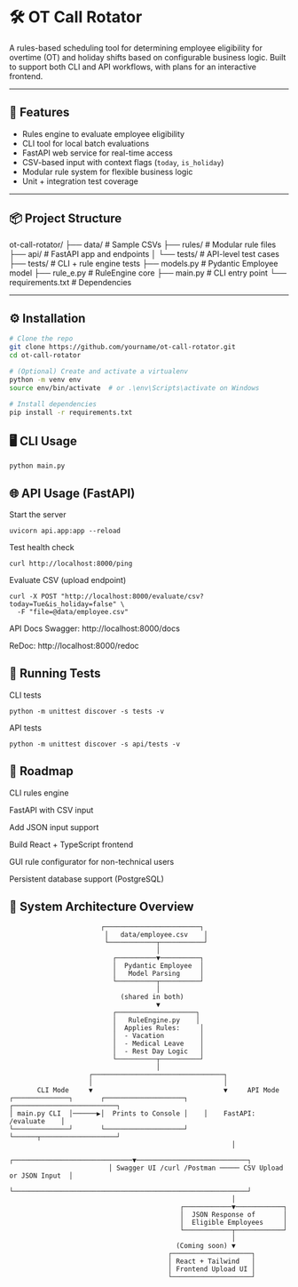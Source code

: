 # 🛠️ OT Call Rotator

A rules-based scheduling tool for determining employee eligibility for overtime (OT) and holiday shifts based on configurable business logic. Built to support both CLI and API workflows, with plans for an interactive frontend.

---

## 🚀 Features

- Rules engine to evaluate employee eligibility
- CLI tool for local batch evaluations
- FastAPI web service for real-time access
- CSV-based input with context flags (`today`, `is_holiday`)
- Modular rule system for flexible business logic
- Unit + integration test coverage

---

## 📦 Project Structure

ot-call-rotator/
├── data/ # Sample CSVs
├── rules/ # Modular rule files
├── api/ # FastAPI app and endpoints
│ └── tests/ # API-level test cases
├── tests/ # CLI + rule engine tests
├── models.py # Pydantic Employee model
├── rule_e.py # RuleEngine core
├── main.py # CLI entry point
└── requirements.txt # Dependencies

---

## ⚙️ Installation

```bash
# Clone the repo
git clone https://github.com/yourname/ot-call-rotator.git
cd ot-call-rotator

# (Optional) Create and activate a virtualenv
python -m venv env
source env/bin/activate  # or .\env\Scripts\activate on Windows

# Install dependencies
pip install -r requirements.txt
```

## 🖥️ CLI Usage
```
python main.py
```

## 🌐 API Usage (FastAPI)

Start the server
```
uvicorn api.app:app --reload
```

Test health check
```
curl http://localhost:8000/ping
```

Evaluate CSV (upload endpoint)
```
curl -X POST "http://localhost:8000/evaluate/csv?today=Tue&is_holiday=false" \
  -F "file=@data/employee.csv"
```

API Docs
Swagger: http://localhost:8000/docs

ReDoc: http://localhost:8000/redoc


## 🧪 Running Tests
CLI tests
```
python -m unittest discover -s tests -v
```

API tests
```
python -m unittest discover -s api/tests -v
```

## 📅 Roadmap
 CLI rules engine

 FastAPI with CSV input

 Add JSON input support

 Build React + TypeScript frontend

 GUI rule configurator for non-technical users

 Persistent database support (PostgreSQL)

## 🧭 System Architecture Overview

```mermaid
                       ┌────────────────────────┐
                        │   data/employee.csv    │
                        └────────────┬───────────┘
                                     │
                          ┌──────────▼──────────┐
                          │  Pydantic Employee  │
                          │   Model Parsing     │
                          └──────────┬──────────┘
                                     │
                            (shared in both)
                                     ▼
                          ┌────────────────────┐
                          │   RuleEngine.py    │
                          │  Applies Rules:     │
                          │  - Vacation         │
                          │  - Medical Leave    │
                          │  - Rest Day Logic   │
                          └──────────┬──────────┘
                                     │
                    ┌─────────────────────────────────┐
                    │                                 │
       CLI Mode     ▼                                 ▼     API Mode
┌──────────────┐       ┌────────────────────┐    ┌──────────────────────────┐
│ main.py CLI  │──────▶│  Prints to Console │    │    FastAPI: /evaluate    │
└──────────────┘       └────────────────────┘    └──────┬───────────────────┘
                                                        │
                         ┌──────────────────────────────▼────────────────────────────┐
                         │ Swagger UI /curl /Postman ───── CSV Upload or JSON Input  │
                         └───────────────────────────────────────────────────────────┘
                                                        │
                                           ┌────────────▼────────────┐
                                           │  JSON Response of       │
                                           │  Eligible Employees     │
                                           └────────────┬────────────┘
                                                        │
                                          (Coming soon) ▼
                                        ┌────────────────────┐
                                        │ React + Tailwind   │
                                        │ Frontend Upload UI │
                                        └────────────────────┘
```
